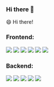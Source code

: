 ### Hi there 👋

<!--
**okb3wok/okb3wok** is a ✨ _special_ ✨ repository because its `README.md` (this file) appears on your GitHub profile.

Here are some ideas to get you started:

- 🔭 I’m currently working on ...
- 🌱 I’m currently learning ...
- 👯 I’m looking to collaborate on ...
- 🤔 I’m looking for help with ...
- 💬 Ask me about ...
- 📫 How to reach me: ...
- 😄 Pronouns: ...
- ⚡ Fun fact: ...
-->

 
😄 Hi there!


### Frontend:
![](https://img.shields.io/badge/JavaScript-informational?style=flat-square&logo=javascript)
![](https://img.shields.io/badge/HTML-informational?style=flat-square&logo=html5)
![](https://img.shields.io/badge/CSS-informational?style=flat-square&logo=css3)
![](https://img.shields.io/badge/React-informational?style=flat-square&logo=react)
![](https://img.shields.io/badge/Webpack-informational?style=flat-square&logo=webpack)
![](https://img.shields.io/badge/Node.js-informational?style=flat-square&logo=node.js&logoColor=ffffff&color=3c873a)


### Backend:

![](https://img.shields.io/badge/php-informational?style=flat-square&logo=php&color=eeeeee)
![](https://img.shields.io/badge/Django-informational?style=flat-square&logo=Django&color=0c4b33)
![](https://img.shields.io/badge/Python-informational?style=flat-square&logo=Python&logoColor=ffffff&color=1d405d)
![](https://img.shields.io/badge/Node.js-informational?style=flat-square&logo=node.js)
![](https://img.shields.io/badge/Express-informational?style=flat-square&logo=Express&color=555544)
